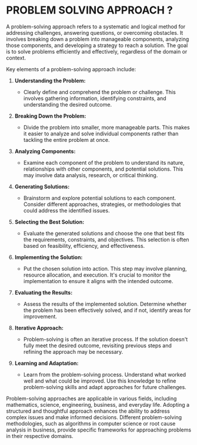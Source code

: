 # PROBLEM SOLVING APPROACH ?

A problem-solving approach refers to a systematic and logical method for addressing challenges, answering questions, or overcoming obstacles. It involves breaking down a problem into manageable components, analyzing those components, and developing a strategy to reach a solution. The goal is to solve problems efficiently and effectively, regardless of the domain or context.

Key elements of a problem-solving approach include:

1. **Understanding the Problem:**

   - Clearly define and comprehend the problem or challenge. This involves gathering information, identifying constraints, and understanding the desired outcome.

2. **Breaking Down the Problem:**

   - Divide the problem into smaller, more manageable parts. This makes it easier to analyze and solve individual components rather than tackling the entire problem at once.

3. **Analyzing Components:**

   - Examine each component of the problem to understand its nature, relationships with other components, and potential solutions. This may involve data analysis, research, or critical thinking.

4. **Generating Solutions:**

   - Brainstorm and explore potential solutions to each component. Consider different approaches, strategies, or methodologies that could address the identified issues.

5. **Selecting the Best Solution:**

   - Evaluate the generated solutions and choose the one that best fits the requirements, constraints, and objectives. This selection is often based on feasibility, efficiency, and effectiveness.

6. **Implementing the Solution:**

   - Put the chosen solution into action. This step may involve planning, resource allocation, and execution. It's crucial to monitor the implementation to ensure it aligns with the intended outcome.

7. **Evaluating the Results:**

   - Assess the results of the implemented solution. Determine whether the problem has been effectively solved, and if not, identify areas for improvement.

8. **Iterative Approach:**

   - Problem-solving is often an iterative process. If the solution doesn't fully meet the desired outcome, revisiting previous steps and refining the approach may be necessary.

9. **Learning and Adaptation:**
   - Learn from the problem-solving process. Understand what worked well and what could be improved. Use this knowledge to refine problem-solving skills and adapt approaches for future challenges.

Problem-solving approaches are applicable in various fields, including mathematics, science, engineering, business, and everyday life. Adopting a structured and thoughtful approach enhances the ability to address complex issues and make informed decisions. Different problem-solving methodologies, such as algorithms in computer science or root cause analysis in business, provide specific frameworks for approaching problems in their respective domains.
